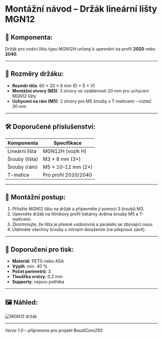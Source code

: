 # Montážní návod – Držák lineární lišty MGN12

## 🧩 Komponenta:
Držák pro vodicí lištu typu MGN12H určený k upevnění na profil **2020** nebo **2040**.

---

## 📐 Rozměry držáku:
- **Rozměr těla**: 60 × 20 × 6 mm (D × Š × V)
- **Montážní otvory (M3)**: 3 otvory ve vzdálenosti 20 mm pro uchycení MGN12 lišty
- **Uchycení na rám (M5)**: 2 otvory pro M5 šrouby s T-maticemi – rozteč 30 mm

---

## 🛠 Doporučené příslušenství:
| Komponenta        | Specifikace              |
|------------------|--------------------------|
| Lineární lišta   | MGN12H (vozík H)         |
| Šrouby (lišta)   | M3 × 8 mm (3×)           |
| Šrouby (rám)     | M5 × 10–12 mm (2×)       |
| T-matice         | Pro profil 2020/2040     |

---

## 🔧 Montážní postup:
1. Přiložte MGN12 lištu na držák a připevněte ji pomocí 3 šroubů M3.
2. Upevněte držák na hliníkový profil tiskárny dvěma šrouby M5 a T-maticemi.
3. Zkontrolujte, že lišta je přesně vodorovná a paralelní se zbývající osou.
4. Utáhněte všechny šrouby s mírným dotažením (ne přepnout závit).

---

## 🧪 Doporučení pro tisk:
- **Materiál**: PETG nebo ASA
- **Výplň**: min. 40 %
- **Počet perimetrů**: 3
- **Tloušťka vrstvy**: 0.2 mm
- **Supporty**: nejsou potřeba

---

## 🖼 Náhled:
![MGN12 držák](../STL/CoreXY_BeltTensioners/MGN12_Drzak_Schema.png)

---

*Verze 1.0 – připraveno pro projekt BoudiCore250*
